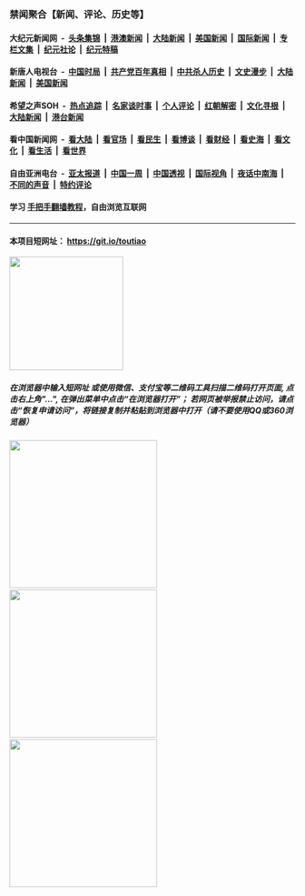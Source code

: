 ### 禁闻聚合【新闻、评论、历史等】

#### 大纪元新闻网 &nbsp;-&nbsp; [头条集锦](indexes/E头条集锦.md?t=02031311) &nbsp;|&nbsp; [港澳新闻](indexes/E港澳新闻.md?t=02031311)  &nbsp;|&nbsp; [大陆新闻](indexes/E大陆新闻.md?t=02031311) &nbsp;|&nbsp; [美国新闻](indexes/E美国新闻.md?t=02031311) &nbsp;|&nbsp; [国际新闻](indexes/E国际新闻.md?t=02031311) &nbsp;|&nbsp; [专栏文集](indexes/E专栏文集.md?t=02031311) &nbsp;|&nbsp; [纪元社论](indexes/E纪元社论.md?t=02031311) &nbsp;|&nbsp; [纪元特稿](indexes/E纪元特稿.md?t=02031311) 

#### 新唐人电视台 &nbsp;-&nbsp; [中国时局](indexes/N中国时局.md?t=02031311) &nbsp;|&nbsp; [共产党百年真相](indexes/N共产党百年真相.md?t=02031311) &nbsp;|&nbsp; [中共杀人历史](indexes/N中共杀人历史.md?t=02031311) &nbsp;|&nbsp; [文史漫步](indexes/N文史漫步.md?t=02031311) &nbsp;|&nbsp; [大陆新闻](indexes/N大陆新闻.md?t=02031311) &nbsp;|&nbsp; [美国新闻](indexes/N美国新闻.md?t=02031311)

#### 希望之声SOH &nbsp;-&nbsp; [热点追踪](indexes/H热点追踪.md?t=02031311) &nbsp;|&nbsp; [名家谈时事](indexes/H名家谈时事.md?t=02031311) &nbsp;|&nbsp; [个人评论](indexes/H个人评论.md?t=02031311)  &nbsp;|&nbsp; [红朝解密](indexes/H红朝解密.md?t=02031311) &nbsp;|&nbsp; [文化寻根](indexes/H文化寻根.md?t=02031311) &nbsp;|&nbsp; [大陆新闻](indexes/H大陆新闻.md?t=02031311) &nbsp;|&nbsp; [港台新闻](indexes/H港台新闻.md?t=02031311)

#### 看中国新闻网 &nbsp;-&nbsp; [看大陆](indexes/S看大陆.md?t=02031311) &nbsp;|&nbsp; [看官场](indexes/S看官场.md?t=02031311) &nbsp;|&nbsp; [看民生](indexes/S看民生.md?t=02031311)  &nbsp;|&nbsp; [看博谈](indexes/S看博谈.md?t=02031311) &nbsp;|&nbsp; [看财经](indexes/S看财经.md?t=02031311) &nbsp;|&nbsp; [看史海](indexes/S看史海.md?t=02031311) &nbsp;|&nbsp; [看文化](indexes/S看文化.md?t=02031311) &nbsp;|&nbsp; [看生活](indexes/S看生活.md?t=02031311) &nbsp;|&nbsp; [看世界](indexes/S看世界.md?t=02031311)

#### 自由亚洲电台 &nbsp;-&nbsp; [亚太报道](indexes/R亚太报道.md?t=02031311) &nbsp;|&nbsp; [中国一周](indexes/R中国一周.md?t=02031311) &nbsp;|&nbsp; [中国透视](indexes/R中国透视.md?t=02031311)  &nbsp;|&nbsp; [国际视角](indexes/R国际视角.md?t=02031311) &nbsp;|&nbsp; [夜话中南海](indexes/R夜话中南海.md?t=02031311) &nbsp;|&nbsp; [不同的声音](indexes/R不同的声音.md?t=02031311) &nbsp;|&nbsp; [特约评论](indexes/R特约评论.md?t=02031311)

#### 学习 [手把手翻墙教程](https://github.com/gfw-breaker/guides/wiki)，自由浏览互联网

----

#### 本项目短网址： https://git.io/toutiao
<img src="https://raw.githubusercontent.com/gfw-breaker/banned-news/master/scripts/img/qr.png" width="200px"/>  

##### 在浏览器中输入短网址 或使用微信、支付宝等二维码工具扫描二维码打开页面, 点击右上角"...", 在弹出菜单中点击“在浏览器打开”； 若网页被举报禁止访问，请点击“恢复申请访问”，将链接复制并粘贴到浏览器中打开（请不要使用QQ或360浏览器）

<img src="https://raw.githubusercontent.com/gfw-breaker/banned-news/master/scripts/img/1.png" width="260px"/> &nbsp; <img src="https://raw.githubusercontent.com/gfw-breaker/banned-news/master/scripts/img/2.png" width="260px"/> &nbsp; <img src="https://raw.githubusercontent.com/gfw-breaker/banned-news/master/scripts/img/3.png" width="260px"/>
